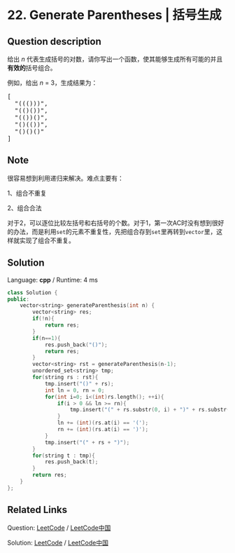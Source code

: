 # 22. Generate Parentheses | 括号生成

## Question description

<!--If you want to use the English description, use <p>
Given <i>n</i> pairs of parentheses, write a function to generate all combinations of well-formed parentheses.
</p>

<p>
For example, given <i>n</i> = 3, a solution set is:
</p>
<pre>
[
  "((()))",
  "(()())",
  "(())()",
  "()(())",
  "()()()"
]
</pre> instead-->
<p>给出&nbsp;<em>n</em>&nbsp;代表生成括号的对数，请你写出一个函数，使其能够生成所有可能的并且<strong>有效的</strong>括号组合。</p>

<p>例如，给出&nbsp;<em>n </em>=<em> </em>3，生成结果为：</p>

<pre>[
  &quot;((()))&quot;,
  &quot;(()())&quot;,
  &quot;(())()&quot;,
  &quot;()(())&quot;,
  &quot;()()()&quot;
]
</pre>


## Note

很容易想到利用递归来解决。难点主要有：

1、组合不重复

2、组合合法

对于2，可以逐位比较左括号和右括号的个数。对于1，第一次AC时没有想到很好的办法，而是利用`set`的元素不重复性，先把组合存到`set`里再转到`vector`里，这样就实现了组合不重复。


## Solution

Language: **cpp**  /  Runtime: 4 ms

```cpp
class Solution {
public:
    vector<string> generateParenthesis(int n) {
        vector<string> res;
        if(!n){
            return res;
        }
        if(n==1){
            res.push_back("()");
            return res;
        }
        vector<string> rst = generateParenthesis(n-1);
        unordered_set<string> tmp;
        for(string rs : rst){
            tmp.insert("()" + rs);
            int ln = 0, rn = 0;
            for(int i=0; i<(int)rs.length(); ++i){
                if(i > 0 && ln >= rn){
                    tmp.insert("(" + rs.substr(0, i) + ")" + rs.substr(i, rs.length()-i));
                }
                ln += (int)(rs.at(i) == '(');
                rn += (int)(rs.at(i) == ')');
            }
            tmp.insert("(" + rs + ")");
        }
        for(string t : tmp){
            res.push_back(t);
        }
        return res;
    }
};
```



## Related Links

Question: [LeetCode](https://leetcode.com/problems/generate-parentheses/description/)  /  [LeetCode中国](https://leetcode-cn.com/problems/generate-parentheses/description/)

Solution: [LeetCode](https://leetcode.com/articles/generate-parentheses/)  /  [LeetCode中国](https://leetcode-cn.com/articles/generate-parentheses/)